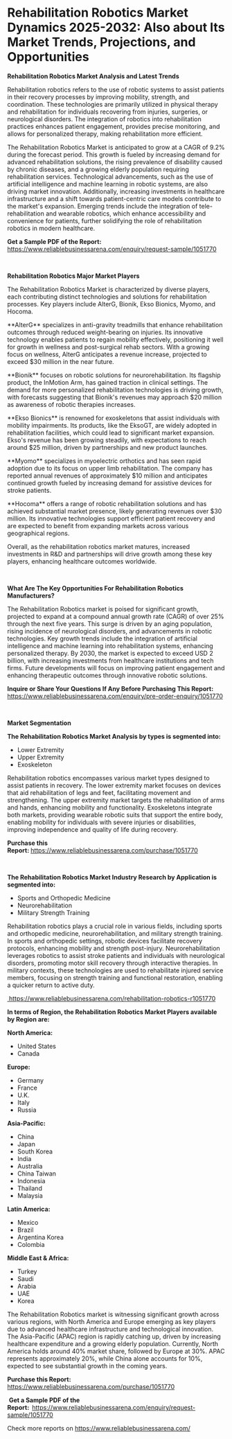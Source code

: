 <p><h1>Rehabilitation Robotics Market Dynamics 2025-2032: Also about Its Market Trends, Projections, and Opportunities</h1></p><p><strong>Rehabilitation Robotics Market Analysis and Latest Trends</strong></p>
<p><p>Rehabilitation robotics refers to the use of robotic systems to assist patients in their recovery processes by improving mobility, strength, and coordination. These technologies are primarily utilized in physical therapy and rehabilitation for individuals recovering from injuries, surgeries, or neurological disorders. The integration of robotics into rehabilitation practices enhances patient engagement, provides precise monitoring, and allows for personalized therapy, making rehabilitation more efficient.</p><p>The Rehabilitation Robotics Market is anticipated to grow at a CAGR of 9.2% during the forecast period. This growth is fueled by increasing demand for advanced rehabilitation solutions, the rising prevalence of disability caused by chronic diseases, and a growing elderly population requiring rehabilitation services. Technological advancements, such as the use of artificial intelligence and machine learning in robotic systems, are also driving market innovation. Additionally, increasing investments in healthcare infrastructure and a shift towards patient-centric care models contribute to the market's expansion. Emerging trends include the integration of tele-rehabilitation and wearable robotics, which enhance accessibility and convenience for patients, further solidifying the role of rehabilitation robotics in modern healthcare.</p></p>
<p><strong>Get a Sample PDF of the Report:&nbsp;</strong> <a href="https://www.reliablebusinessarena.com/enquiry/request-sample/1051770?utm_campaign=2515&utm_medium=2&utm_source=Github&utm_content=ia&utm_term=09042025&utm_id=rehabilitation-robotics">https://www.reliablebusinessarena.com/enquiry/request-sample/1051770</a></p>
<p>&nbsp;</p>
<p><strong>Rehabilitation Robotics Major Market Players</strong></p>
<p><p>The Rehabilitation Robotics Market is characterized by diverse players, each contributing distinct technologies and solutions for rehabilitation processes. Key players include AlterG, Bionik, Ekso Bionics, Myomo, and Hocoma.</p><p>**AlterG** specializes in anti-gravity treadmills that enhance rehabilitation outcomes through reduced weight-bearing on injuries. Its innovative technology enables patients to regain mobility effectively, positioning it well for growth in wellness and post-surgical rehab sectors. With a growing focus on wellness, AlterG anticipates a revenue increase, projected to exceed $30 million in the near future.</p><p>**Bionik** focuses on robotic solutions for neurorehabilitation. Its flagship product, the InMotion Arm, has gained traction in clinical settings. The demand for more personalized rehabilitation technologies is driving growth, with forecasts suggesting that Bionik's revenues may approach $20 million as awareness of robotic therapies increases.</p><p>**Ekso Bionics** is renowned for exoskeletons that assist individuals with mobility impairments. Its products, like the EksoGT, are widely adopted in rehabilitation facilities, which could lead to significant market expansion. Ekso's revenue has been growing steadily, with expectations to reach around $25 million, driven by partnerships and new product launches.</p><p>**Myomo** specializes in myoelectric orthotics and has seen rapid adoption due to its focus on upper limb rehabilitation. The company has reported annual revenues of approximately $10 million and anticipates continued growth fueled by increasing demand for assistive devices for stroke patients.</p><p>**Hocoma** offers a range of robotic rehabilitation solutions and has achieved substantial market presence, likely generating revenues over $30 million. Its innovative technologies support efficient patient recovery and are expected to benefit from expanding markets across various geographical regions.</p><p>Overall, as the rehabilitation robotics market matures, increased investments in R&D and partnerships will drive growth among these key players, enhancing healthcare outcomes worldwide.</p></p>
<p>&nbsp;</p>
<p><strong>What Are The Key Opportunities For Rehabilitation Robotics Manufacturers?</strong></p>
<p><p>The Rehabilitation Robotics market is poised for significant growth, projected to expand at a compound annual growth rate (CAGR) of over 25% through the next five years. This surge is driven by an aging population, rising incidence of neurological disorders, and advancements in robotic technologies. Key growth trends include the integration of artificial intelligence and machine learning into rehabilitation systems, enhancing personalized therapy. By 2030, the market is expected to exceed USD 2 billion, with increasing investments from healthcare institutions and tech firms. Future developments will focus on improving patient engagement and enhancing therapeutic outcomes through innovative robotic solutions.</p></p>
<p><strong>Inquire or Share Your Questions If Any Before Purchasing This Report:</strong> <a href="https://www.reliablebusinessarena.com/enquiry/pre-order-enquiry/1051770?utm_campaign=2515&utm_medium=2&utm_source=Github&utm_content=ia&utm_term=09042025&utm_id=rehabilitation-robotics">https://www.reliablebusinessarena.com/enquiry/pre-order-enquiry/1051770</a></p>
<p>&nbsp;</p>
<p><strong>Market Segmentation</strong></p>
<p><strong>The Rehabilitation Robotics Market Analysis by types is segmented into:</strong></p>
<p><ul><li>Lower Extremity</li><li>Upper Extremity</li><li>Exoskeleton</li></ul></p>
<p><p>Rehabilitation robotics encompasses various market types designed to assist patients in recovery. The lower extremity market focuses on devices that aid rehabilitation of legs and feet, facilitating movement and strengthening. The upper extremity market targets the rehabilitation of arms and hands, enhancing mobility and functionality. Exoskeletons integrate both markets, providing wearable robotic suits that support the entire body, enabling mobility for individuals with severe injuries or disabilities, improving independence and quality of life during recovery.</p></p>
<p><strong>Purchase this Report:&nbsp;</strong><a href="https://www.reliablebusinessarena.com/purchase/1051770?utm_campaign=2515&utm_medium=2&utm_source=Github&utm_content=ia&utm_term=09042025&utm_id=rehabilitation-robotics">https://www.reliablebusinessarena.com/purchase/1051770</a></p>
<p>&nbsp;</p>
<p><strong>The Rehabilitation Robotics Market Industry Research by Application is segmented into:</strong></p>
<p><ul><li>Sports and Orthopedic Medicine</li><li>Neurorehabilitation</li><li>Military Strength Training</li></ul></p>
<p><p>Rehabilitation robotics plays a crucial role in various fields, including sports and orthopedic medicine, neurorehabilitation, and military strength training. In sports and orthopedic settings, robotic devices facilitate recovery protocols, enhancing mobility and strength post-injury. Neurorehabilitation leverages robotics to assist stroke patients and individuals with neurological disorders, promoting motor skill recovery through interactive therapies. In military contexts, these technologies are used to rehabilitate injured service members, focusing on strength training and functional restoration, enabling a quicker return to active duty.</p></p>
<p><a href="https://www.reliablebusinessarena.com/rehabilitation-robotics-r1051770?utm_campaign=2515&utm_medium=2&utm_source=Github&utm_content=ia&utm_term=09042025&utm_id=rehabilitation-robotics">&nbsp;https://www.reliablebusinessarena.com/rehabilitation-robotics-r1051770</a></p>
<p><strong>In terms of Region, the Rehabilitation Robotics Market Players available by Region are:</strong></p>
<p>
    <p> <strong> North America: </strong>
        <ul>
            <li>United States</li>
            <li>Canada</li>
        </ul>
        </p> 
    <p> <strong> Europe: </strong>
        <ul>
            <li>Germany</li>
            <li>France</li>
            <li>U.K.</li>
            <li>Italy</li>
            <li>Russia</li>
        </ul>
        </p> 
    <p> <strong> Asia-Pacific: </strong>
        <ul>
            <li>China</li>
            <li>Japan</li>
            <li>South Korea</li>
            <li>India</li>
            <li>Australia</li>
            <li>China Taiwan</li>
            <li>Indonesia</li>
            <li>Thailand</li>
            <li>Malaysia</li>
        </ul>
        </p> 
    <p> <strong> Latin America: </strong>
        <ul>
            <li>Mexico</li>
            <li>Brazil</li>
            <li>Argentina Korea</li>
            <li>Colombia</li>
        </ul>
        </p> 
    <p> <strong> Middle East & Africa: </strong>
        <ul>
            <li>Turkey</li>
            <li>Saudi</li>
            <li>Arabia</li>
            <li>UAE</li>
            <li>Korea</li>
        </ul>
    </p>
    </p>
<p><p>The Rehabilitation Robotics market is witnessing significant growth across various regions, with North America and Europe emerging as key players due to advanced healthcare infrastructure and technological innovation. The Asia-Pacific (APAC) region is rapidly catching up, driven by increasing healthcare expenditure and a growing elderly population. Currently, North America holds around 40% market share, followed by Europe at 30%. APAC represents approximately 20%, while China alone accounts for 10%, expected to see substantial growth in the coming years.</p></p>
<p><strong>Purchase this Report: </strong><a href="https://www.reliablebusinessarena.com/purchase/1051770?utm_campaign=2515&utm_medium=2&utm_source=Github&utm_content=ia&utm_term=09042025&utm_id=rehabilitation-robotics">https://www.reliablebusinessarena.com/purchase/1051770</a></p>
<p>&nbsp;<strong>Get a Sample PDF of the Report:&nbsp;&nbsp;</strong><a href="https://www.reliablebusinessarena.com/enquiry/request-sample/1051770?utm_campaign=2515&utm_medium=2&utm_source=Github&utm_content=ia&utm_term=09042025&utm_id=rehabilitation-robotics">https://www.reliablebusinessarena.com/enquiry/request-sample/1051770</a></p>
<p><strong></strong></p>
<p>Check more reports on <a href="https://www.reliablebusinessarena.com/?utm_campaign=2515&utm_medium=2&utm_source=Github&utm_content=ia&utm_term=09042025&utm_id=rehabilitation-robotics">https://www.reliablebusinessarena.com/</a></p>